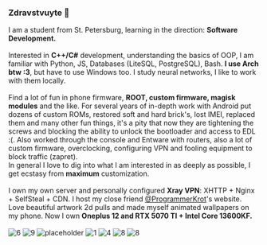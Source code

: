 ### Zdravstvuyte 👋
I am a student from St. Petersburg, learning in the direction: **Software Development.** <br><br>
Interested in **C++/C#** development, understanding the basics of OOP, I am familiar with Python, JS, Databases (LiteSQL, PostgreSQL), Bash. **I use Arch btw :3**, but have to use Windows too. I study neural networks, I like to work with them locally.<br><br>
Find a lot of fun in phone firmware, **ROOT, custom firmware, magisk modules** and the like. For several years of in-depth work with Android put dozens of custom ROMs, restored soft and hard brick's, lost IMEI, replaced them and many other fun things, it's a pity that now they are tightening the screws and blocking the ability to unlock the bootloader and access to EDL :(. Also worked through the console and Entware with routers, also a lot of custom firmware, overclocking, configuring VPN and fooling equipment to block traffic (zapret).<br>
In general I love to dig into what I am interested in as deeply as possible, I get ecstasy from **maximum** customization.<br><br>
I own my own server and personally configured **Xray VPN**: XHTTP + Nginx + SelfSteal + CDN. I host my close friend [@ProgrammerKrot](https://github.com/ProgrammerKrot)'s website.
Love beautiful artwork 2d pulls and made myself animated wallpapers on my phone. Now I own **Oneplus 12 and RTX 5070 TI + Intel Core 13600KF.**
<br><br>
![6](https://github.com/user-attachments/assets/4c9fdb03-c487-4710-a023-290eb15bda52)
![9](https://github.com/user-attachments/assets/7daf9244-6b99-4791-9065-b0fcdc04cf5d)
![placeholder](https://github.com/user-attachments/assets/4fb18822-0034-416e-b26c-9c3b9eed46b8)
![1](https://github.com/user-attachments/assets/94c3bf8d-5ef2-40d1-a296-729fbd6dd8f8)
![4](https://github.com/user-attachments/assets/797fce06-aa63-4716-80ab-4b159edb3461)
![8](https://github.com/user-attachments/assets/43a57f0c-06cc-494d-b900-cc75e7b86d26)
![8](https://github.com/user-attachments/assets/b8bef013-9c61-42e5-a213-2d1aa0417ccd)
